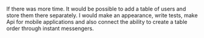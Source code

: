 If there was more time. It would be possible to add a table of users and store them there separately. I would make an appearance, write tests, make Api for mobile applications and also connect the ability to create a table order through instant messengers.
